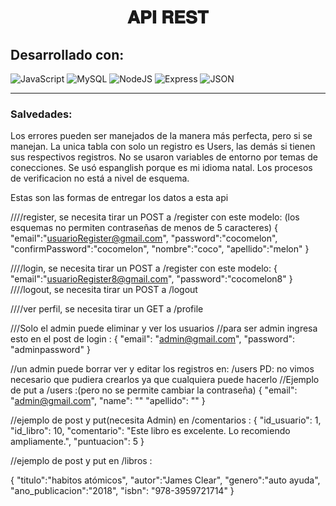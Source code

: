 <h1 align="center">𝐀𝐏𝐈 𝐑𝐄𝐒𝐓 </h1>

<h2>Desarrollado con: </h2>

![JavaScript](https://img.shields.io/badge/javascript-%23323330.svg?style=for-the-badge&logo=javascript&logoColor=%23F7DF1E)
![MySQL](https://img.shields.io/badge/mysql-4479A1.svg?style=for-the-badge&logo=mysql&logoColor=white)
![NodeJS](https://img.shields.io/badge/node.js-6DA55F?style=for-the-badge&logo=node.js&logoColor=white)
![Express](https://img.shields.io/badge/Express-000000?style=for-the-badge&logo=express&logoColor=white)
![JSON](https://img.shields.io/badge/JSON-000000?style=for-the-badge&logo=json&logoColor=white)


---

### Salvedades:
Los errores pueden ser manejados de la manera más perfecta, pero si se manejan.
La unica tabla con solo un registro es Users, las demás si tienen sus respectivos registros.
No se usaron variables de entorno por temas de conecciones.
Se usó espanglish porque es mi idioma natal.
Los procesos de verificacion no está a nivel de esquema.

Estas son las formas de entregar los datos a esta api

////register, se necesita tirar un POST a /register con este modelo: (los esquemas no permiten contraseñas de menos de 5 caracteres)
{
    "email":"usuarioRegister@gmail.com",
    "password":"cocomelon",
    "confirmPassword":"cocomelon",
    "nombre":"coco",
    "apellido":"melon"
}

////login, se necesita tirar un POST a /register con este modelo:
{
    "email":"usuarioRegister8@gmail.com",
    "password":"cocomelon8"
}
////logout, se necesita tirar un POST a /logout

////ver perfil, se necesita tirar un GET a /profile 


///Solo el admin puede eliminar y ver los usuarios
//para ser admin ingresa esto en el post de login :
{
    "email": "admin@gmail.com",
    "password": "adminpassword"
}

//un admin puede borrar ver y editar los registros en: /users   PD: no vimos necesario que pudiera crearlos ya que cualquiera puede hacerlo
//Ejemplo de put a /users :(pero no se permite cambiar la contraseña)
{
    "email": "admin@gmail.com",
    "name": ""
    "apellido": ""
}

//ejemplo de post y put(necesita Admin) en /comentarios : 
{
  "id_usuario": 1,
  "id_libro": 10,
  "comentario": "Este libro es excelente. Lo recomiendo ampliamente.",
  "puntuacion": 5
}

//ejemplo de post y put en /libros :

{
    "titulo":"habitos atómicos",
    "autor":"James Clear",
    "genero":"auto ayuda",
    "ano_publicacion":"2018",
    "isbn": "978-3959721714"
}


